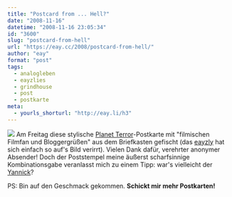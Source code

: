 ```yaml
---
title: "Postcard from ... Hell?"
date: "2008-11-16"
datetime: "2008-11-16 23:05:34"
id: "3600"
slug: "postcard-from-hell"
url: "https://eay.cc/2008/postcard-from-hell/"
author: "eay"
format: "post"
tags:
  - analogleben
  - eayzlies
  - grindhouse
  - post
  - postkarte
meta:
  - yourls_shorturl: "http://eay.li/h3"
---
```


![](/uploads/2008/postkarteterror.jpg) Am Freitag diese stylische [Planet Terror](//eay.cc/2007/planet-trash-of-the-dead/)\-Postkarte mit "filmischen Filmfan und Bloggergrüßen" aus dem Briefkasten gefischt (das [eayzly](http://eay.cc/projekte/eayzlyart/) hat sich einfach so auf's Bild verirrt). Vielen Dank dafür, verehrter anonymer Absender! Doch der Poststempel meine äußerst scharfsinnige Kombinationsgabe veranlasst mich zu einem Tipp: war's vielleicht der [Yannick](http://fairbloggt.de/)?

PS: Bin auf den Geschmack gekommen. **Schickt mir mehr Postkarten!**
